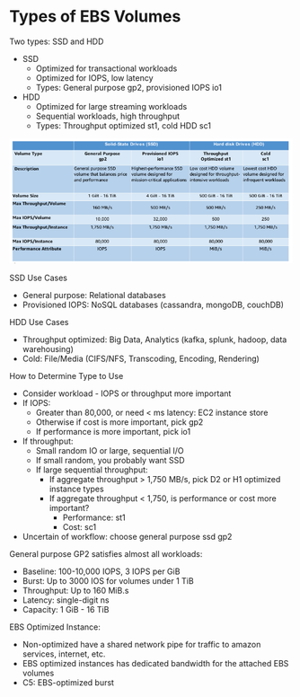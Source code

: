 # Types of EBS Volumes

Two types: SSD and HDD

* SSD
    * Optimized for transactional workloads
    * Optimized for IOPS, low latency
    * Types: General purpose gp2, provisioned IOPS io1
* HDD
    * Optimized for large streaming workloads
    * Sequential workloads, high throughput
    * Types: Throughput optimized st1, cold HDD sc1

![volume type](./types.png)  

SSD Use Cases

* General purpose: Relational databases
* Provisioned IOPS: NoSQL databases (cassandra, mongoDB, couchDB)

HDD Use Cases

* Throughput optimized: Big Data, Analytics (kafka, splunk, hadoop, data warehousing)
* Cold: File/Media (CIFS/NFS, Transcoding, Encoding, Rendering)

How to Determine Type to Use

* Consider workload - IOPS or throughput more important
* If IOPS:
    * Greater than 80,000, or need < ms latency: EC2 instance store
    * Otherwise if cost is more important, pick gp2
    * If performance is more important, pick io1
* If throughput:
    * Small random IO or large, sequential I/O
    * If small random, you probably want SSD
    * If large sequential throughput:
        * If aggregate throughput > 1,750 MB/s, pick D2 or H1 optimized instance types
        * If aggregate throughput < 1,750, is performance or cost more important?
            * Performance: st1
            * Cost: sc1
* Uncertain of workflow: choose general purpose ssd gp2

General purpose GP2 satisfies almost all workloads:

* Baseline: 100-10,000 IOPS, 3 IOPS per GiB
* Burst: Up to 3000 IOS for volumes under 1 TiB
* Throughput: Up to 160 MiB.s
* Latency: single-digit ns
* Capacity: 1 GiB - 16 TiB


EBS Optimized Instance:

* Non-optimized have a shared network pipe for traffic to amazon services, internet, etc.
* EBS optimized instances has dedicated bandwidth for the attached EBS volumes
* C5: EBS-optimized burst
